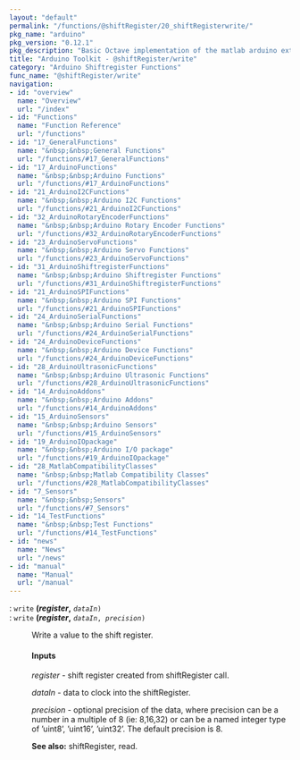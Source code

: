 ```yaml
---
layout: "default"
permalink: "/functions/@shiftRegister/20_shiftRegisterwrite/"
pkg_name: "arduino"
pkg_version: "0.12.1"
pkg_description: "Basic Octave implementation of the matlab arduino extension,  allowing communication to a programmed arduino board to control its  hardware."
title: "Arduino Toolkit - @shiftRegister/write"
category: "Arduino Shiftregister Functions"
func_name: "@shiftRegister/write"
navigation:
- id: "overview"
  name: "Overview"
  url: "/index"
- id: "Functions"
  name: "Function Reference"
  url: "/functions"
- id: "17_GeneralFunctions"
  name: "&nbsp;&nbsp;General Functions"
  url: "/functions/#17_GeneralFunctions"
- id: "17_ArduinoFunctions"
  name: "&nbsp;&nbsp;Arduino Functions"
  url: "/functions/#17_ArduinoFunctions"
- id: "21_ArduinoI2CFunctions"
  name: "&nbsp;&nbsp;Arduino I2C Functions"
  url: "/functions/#21_ArduinoI2CFunctions"
- id: "32_ArduinoRotaryEncoderFunctions"
  name: "&nbsp;&nbsp;Arduino Rotary Encoder Functions"
  url: "/functions/#32_ArduinoRotaryEncoderFunctions"
- id: "23_ArduinoServoFunctions"
  name: "&nbsp;&nbsp;Arduino Servo Functions"
  url: "/functions/#23_ArduinoServoFunctions"
- id: "31_ArduinoShiftregisterFunctions"
  name: "&nbsp;&nbsp;Arduino Shiftregister Functions"
  url: "/functions/#31_ArduinoShiftregisterFunctions"
- id: "21_ArduinoSPIFunctions"
  name: "&nbsp;&nbsp;Arduino SPI Functions"
  url: "/functions/#21_ArduinoSPIFunctions"
- id: "24_ArduinoSerialFunctions"
  name: "&nbsp;&nbsp;Arduino Serial Functions"
  url: "/functions/#24_ArduinoSerialFunctions"
- id: "24_ArduinoDeviceFunctions"
  name: "&nbsp;&nbsp;Arduino Device Functions"
  url: "/functions/#24_ArduinoDeviceFunctions"
- id: "28_ArduinoUltrasonicFunctions"
  name: "&nbsp;&nbsp;Arduino Ultrasonic Functions"
  url: "/functions/#28_ArduinoUltrasonicFunctions"
- id: "14_ArduinoAddons"
  name: "&nbsp;&nbsp;Arduino Addons"
  url: "/functions/#14_ArduinoAddons"
- id: "15_ArduinoSensors"
  name: "&nbsp;&nbsp;Arduino Sensors"
  url: "/functions/#15_ArduinoSensors"
- id: "19_ArduinoIOpackage"
  name: "&nbsp;&nbsp;Arduino I/O package"
  url: "/functions/#19_ArduinoIOpackage"
- id: "28_MatlabCompatibilityClasses"
  name: "&nbsp;&nbsp;Matlab Compatibility Classes"
  url: "/functions/#28_MatlabCompatibilityClasses"
- id: "7_Sensors"
  name: "&nbsp;&nbsp;Sensors"
  url: "/functions/#7_Sensors"
- id: "14_TestFunctions"
  name: "&nbsp;&nbsp;Test Functions"
  url: "/functions/#14_TestFunctions"
- id: "news"
  name: "News"
  url: "/news"
- id: "manual"
  name: "Manual"
  url: "/manual"
---
```

<dl class="first-deftypefn">
<dt class="deftypefn" id="index-_0028register_002c"><span class="category-def">: </span><span><code class="def-type">write</code> <strong class="def-name">(<var class="var">register</var>,</strong> <code class="def-code-arguments"><var class="var">dataIn</var>)</code><a class="copiable-link" href='#index-_0028register_002c'></a></span></dt>
<dt class="deftypefnx def-cmd-deftypefn" id="index-_0028register_002c-1"><span class="category-def">: </span><span><code class="def-type">write</code> <strong class="def-name">(<var class="var">register</var>,</strong> <code class="def-code-arguments"><var class="var">dataIn</var>, <var class="var">precision</var>)</code><a class="copiable-link" href='#index-_0028register_002c-1'></a></span></dt>
<dd><p>Write a value to the shift register.
</p>
<h4 class="subsubheading" id="Inputs">Inputs</h4>
<p><var class="var">register</var> - shift register created from shiftRegister call.
</p>
<p><var class="var">dataIn</var> - data to clock into the shiftRegister.
</p>
<p><var class="var">precision</var> - optional precision of the data, where precision can be a 
 number in a multiple of 8 (ie: 8,16,32) or can be a named integer type 
 of &rsquo;uint8&rsquo;, &rsquo;uint16&rsquo;, &rsquo;uint32&rsquo;.  The default  precision is 8.
</p>

<p><strong class="strong">See also:</strong> shiftRegister, read.
 </p></dd></dl>